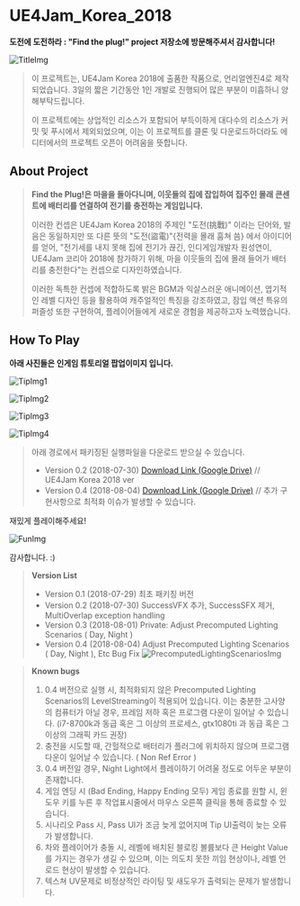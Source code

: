 # UE4Jam_Korea_2018
__도전에 도전하라 : "Find the plug!" project 저장소에 방문해주셔서 감사합니다!__

![TitleImg](./Challenge/ForCommit/Title.png)

> 이 프로젝트는, UE4Jam Korea 2018에 출품한 작품으로, 언리얼엔진4로 제작되었습니다. 3일의 짧은 기간동안 1인 개발로 진행되어 많은 부분이 미흡하니 양해부탁드립니다.
>
> 이 프로젝트에는 상업적인 리소스가 포함되어 부득이하게 대다수의 리소스가 커밋 및 푸시에서 제외되었으며, 이는 이 프로젝트를 클론 및 다운로드하더라도 에디터에서의 프로젝트 오픈이 어려움을 뜻합니다. 

About Project
---------
>__Find the Plug!은 마을을 돌아다니며, 이웃들의 집에 잡입하여 집주인 몰래 콘센트에 배터리를 연결하여 전기를 충전하는 게임입니다.__ 
>
>이러한 컨셉은 UE4Jam Korea 2018의 주제인 "도전(挑戰)" 이라는 단어와, 발음은 동일하지만 또 다른 뜻의 "도전(盜電)"{전력을 몰래 훔쳐 씀} 에서 아이디어를 얻어, "전기세를 내지 못해 집에 전기가 끊긴, 인디게임개발자 원성연이, UE4Jam 코리아 2018에 참가하기 위해, 마을 이웃들의 집에 몰래 들어가 배터리를 충전한다"는 컨셉으로 디자인하였습니다. 
>
>이러한 독특한 컨셉에 적합하도록 밝은 BGM과 익살스러운 애니메이션, 엽기적인 레벨 디자인 등을 활용하여 캐주얼적인 특징을 강조하였고, 잠입 액션 특유의 퍼즐성 또한 구현하여, 플레이어들에게 새로운 경험을 제공하고자 노력했습니다.

How To Play
--------
__아래 사진들은 인게임 튜토리얼 팝업이미지 입니다.__

![TipImg1](./Challenge/ForCommit/GitTip1.png)

![TipImg2](./Challenge/ForCommit/GitTip2.png)

![TipImg3](./Challenge/ForCommit/GitTip3.png)

![TipImg4](./Challenge/ForCommit/GitTip4.png)

> 아래 경로에서 패키징된 실행파일을 다운로드 받으실 수 있습니다.
>* Version 0.2 (2018-07-30) [Download Link (Google Drive)][1] // UE4Jam Korea 2018 ver
>* Version 0.4 (2018-08-04) [Download Link (Google Drive)][2] // 추가 구현사항으로 최적화 이슈가 발생할 수 있습니다. 

재밌게 플레이해주세요!

![FunImg](./Challenge/ForCommit/Fun.png)

감사합니다. :)

> __Version List__
>* Version 0.1 (2018-07-29) 최초 패키징 버전
>* Version 0.2 (2018-07-30) SuccessVFX 추가, SuccessSFX 제거, MultiOverlap exception handling
>* Version 0.3 (2018-08-01) Private: Adjust Precomputed Lighting Scenarios ( Day, Night )
>* Version 0.4 (2018-08-04) Adjust Precomputed Lighting Scenarios ( Day, Night ), Etc Bug Fix
> ![PrecomputedLightingScenariosImg](./Challenge/ForCommit/TwoLightLevelImage.png)

> __Known bugs__
> 1. 0.4 버전으로 실행 시, 최적화되지 않은 Precomputed Lighting Scenarios의 LevelStreaming이 적용되어 있습니다. 이는 충분한 고사양의 컴퓨터가 아닐 경우, 프레임 저하 혹은 프로그램 다운이 일어날 수 있습니다. (i7-8700k과 동급 혹은 그 이상의 프로세스, gtx1080ti 과 동급 혹은 그 이상의 그래픽 카드 권장)
> 2. 충전을 시도할 때, 간헐적으로 배터리가 플러그에 위치하지 않으며 프로그램 다운이 일어날 수 있습니다. ( Non Ref Error )
> 3. 0.4 버전일 경우, Night Light에서 플레이하기 어려울 정도로 어두운 부분이 존재합니다.
> 4. 게임 엔딩 시 (Bad Ending, Happy Ending 모두) 게임 종료를 원할 시, 윈도우 키를 누른 후 작업표시줄에서 마우스 오른쪽 클릭을 통해 종료할 수 있습니다.
> 5. 시나리오 Pass 시, Pass UI가 조금 늦게 없어지며 Tip UI출력이 늦는 오류가 발생합니다.
> 6. 차와 플레이어가 충돌 시, 레벨에 배치된 블로킹 볼륨보다 큰 Height Value를 가지는 경우가 생길 수 있으며, 이는 의도치 못한 끼임 현상이나, 레벨 언로드 현상이 발생할 수 있습니다.
> 7. 텍스쳐 UV문제로 비정상적인 라이팅 및 새도우가 출력되는 문제가 발생합니다.


[1]:https://drive.google.com/open?id=1dmDOBL34az80TLjYGfEAXXLuSLGWBLla
[2]:https://drive.google.com/open?id=1zp7D652sSwpT4-Tf2jwDFPSgvQ-3T6p2
